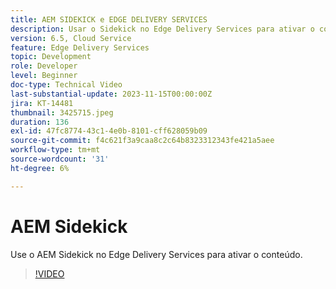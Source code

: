 ```yaml
---
title: AEM SIDEKICK e EDGE DELIVERY SERVICES
description: Usar o Sidekick no Edge Delivery Services para ativar o conteúdo.
version: 6.5, Cloud Service
feature: Edge Delivery Services
topic: Development
role: Developer
level: Beginner
doc-type: Technical Video
last-substantial-update: 2023-11-15T00:00:00Z
jira: KT-14481
thumbnail: 3425715.jpeg
duration: 136
exl-id: 47fc8774-43c1-4e0b-8101-cff628059b09
source-git-commit: f4c621f3a9caa8c2c64b8323312343fe421a5aee
workflow-type: tm+mt
source-wordcount: '31'
ht-degree: 6%

---
```


# AEM Sidekick

Use o AEM Sidekick no Edge Delivery Services para ativar o conteúdo.

>[!VIDEO](https://video.tv.adobe.com/v/3425715/?learn=on)
